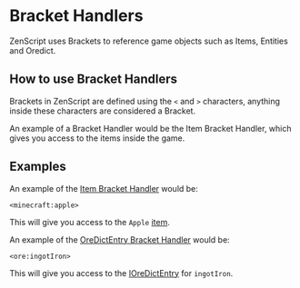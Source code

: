 # Bracket Handlers

ZenScript uses Brackets to reference game objects such as Items, Entities and Oredict.

## How to use Bracket Handlers

Brackets in ZenScript are defined using the `<` and `>` characters, anything inside these characters are considered a Bracket.

An example of a Bracket Handler would be the Item Bracket Handler, which gives you access to the items inside the game.

## Examples

An example of the [Item Bracket Handler](/Vanilla/Brackets/Bracket_Item/) would be:

    <minecraft:apple>
    

This will give you access to the `Apple` [item](/Vanilla/Items/IItemStack/).

An example of the [OreDictEntry Bracket Handler](/Vanilla/Brackets/Bracket_Ore/) would be:

    <ore:ingotIron>
    

This will give you access to the [IOreDictEntry](/Vanilla/OreDict/IOreDictEntry/) for `ingotIron`.